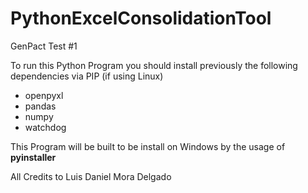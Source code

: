 # PythonExcelConsolidationTool
GenPact Test #1

To run this Python Program you should install previously the following dependencies via PIP (if using Linux)
- openpyxl
- pandas
- numpy
- watchdog

This Program will be built to be install on Windows by the usage of **pyinstaller**

All Credits to Luis Daniel Mora Delgado